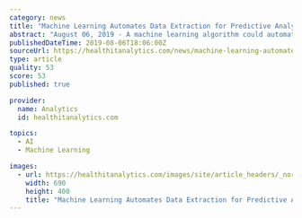 ```yaml
---
category: news
title: "Machine Learning Automates Data Extraction for Predictive Analytics"
abstract: "August 06, 2019 - A machine learning algorithm could automate the process of annotating training datasets for predictive analytics tools, a promising advancement as certain datasets grow increasingly large. Developed by researchers at Massachusetts ..."
publishedDateTime: 2019-08-06T18:06:00Z
sourceUrl: https://healthitanalytics.com/news/machine-learning-automates-data-extraction-for-predictive-analytics
type: article
quality: 53
score: 53
published: true

provider:
  name: Analytics
  id: healthitanalytics.com

topics:
  - AI
  - Machine Learning

images:
  - url: https://healthitanalytics.com/images/site/article_headers/_normal/Quality_and_Governance.jpg
    width: 690
    height: 400
    title: "Machine Learning Automates Data Extraction for Predictive Analytics"
---
```

